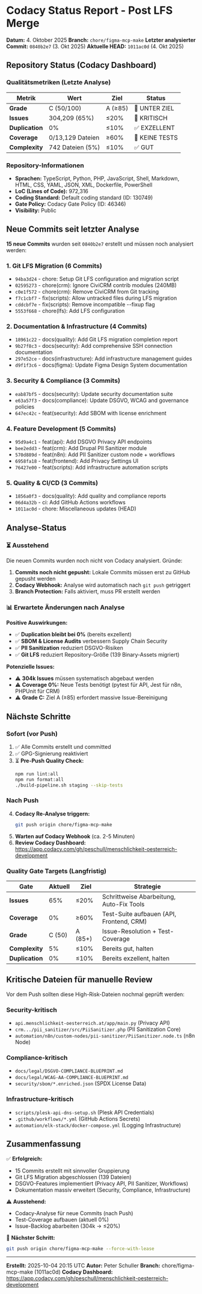 # Codacy Status Report - Post LFS Merge

**Datum:** 4. Oktober 2025
**Branch:** `chore/figma-mcp-make`
**Letzter analysierter Commit:** `0840b2e7` (3. Okt 2025)
**Aktuelle HEAD:** `1011ac0d` (4. Okt 2025)

## Repository Status (Codacy Dashboard)

### Qualitätsmetriken (Letzte Analyse)

| Metrik | Wert | Ziel | Status |
|--------|------|------|--------|
| **Grade** | C (50/100) | A (≥85) | 🔴 UNTER ZIEL |
| **Issues** | 304,209 (65%) | ≤20% | 🔴 KRITISCH |
| **Duplication** | 0% | ≤10% | ✅ EXZELLENT |
| **Coverage** | 0/13,129 Dateien | ≥60% | 🔴 KEINE TESTS |
| **Complexity** | 742 Dateien (5%) | ≤10% | ✅ GUT |

### Repository-Informationen

- **Sprachen:** TypeScript, Python, PHP, JavaScript, Shell, Markdown, HTML, CSS, YAML, JSON, XML, Dockerfile, PowerShell
- **LoC (Lines of Code):** 972,316
- **Coding Standard:** Default coding standard (ID: 130749)
- **Gate Policy:** Codacy Gate Policy (ID: 46346)
- **Visibility:** Public

## Neue Commits seit letzter Analyse

**15 neue Commits** wurden seit `0840b2e7` erstellt und müssen noch analysiert werden:

### 1. Git LFS Migration (6 Commits)
- `94ba3d24` - chore: Setup Git LFS configuration and migration script
- `02595273` - chore(crm): Ignore CiviCRM contrib modules (240MB)
- `c0e1f572` - chore(crm): Remove CiviCRM from Git tracking
- `f7c1cbf7` - fix(scripts): Allow untracked files during LFS migration
- `cddcbf7e` - fix(scripts): Remove incompatible --fixup flag
- `5553f668` - chore(lfs): Add LFS configuration

### 2. Documentation & Infrastructure (4 Commits)
- `18961c22` - docs(quality): Add Git LFS migration completion report
- `9b27f8c3` - docs(security): Add comprehensive SSH connection documentation
- `297e52ce` - docs(infrastructure): Add infrastructure management guides
- `d9f1f3c6` - docs(figma): Update Figma Design System documentation

### 3. Security & Compliance (3 Commits)
- `eab87bf5` - docs(security): Update security documentation suite
- `e63a57f3` - docs(compliance): Update DSGVO, WCAG and governance policies
- `647ec42c` - feat(security): Add SBOM with license enrichment

### 4. Feature Development (5 Commits)
- `95d9a4c1` - feat(api): Add DSGVO Privacy API endpoints
- `bee2edd3` - feat(crm): Add Drupal PII Sanitizer module
- `570d889d` - feat(n8n): Add PII Sanitizer custom node + workflows
- `6958fa18` - feat(frontend): Add Privacy Settings UI
- `76427e00` - feat(scripts): Add infrastructure automation scripts

### 5. Quality & CI/CD (3 Commits)
- `1856a0f3` - docs(quality): Add quality and compliance reports
- `06d4a32b` - ci: Add GitHub Actions workflows
- `1011ac0d` - chore: Miscellaneous updates (HEAD)

## Analyse-Status

### ⏳ Ausstehend

Die neuen Commits wurden noch nicht von Codacy analysiert. Gründe:

1. **Commits noch nicht gepusht:** Lokale Commits müssen erst zu GitHub gepusht werden
2. **Codacy Webhook:** Analyse wird automatisch nach `git push` getriggert
3. **Branch Protection:** Falls aktiviert, muss PR erstellt werden

### 📊 Erwartete Änderungen nach Analyse

**Positive Auswirkungen:**
- ✅ **Duplication bleibt bei 0%** (bereits exzellent)
- ✅ **SBOM & License Audits** verbessern Supply Chain Security
- ✅ **PII Sanitization** reduziert DSGVO-Risiken
- ✅ **Git LFS** reduziert Repository-Größe (139 Binary-Assets migriert)

**Potenzielle Issues:**
- ⚠️ **304k Issues** müssen systematisch abgebaut werden
- ⚠️ **Coverage 0%:** Neue Tests benötigt (pytest für API, Jest für n8n, PHPUnit für CRM)
- ⚠️ **Grade C:** Ziel A (≥85) erfordert massive Issue-Bereinigung

## Nächste Schritte

### Sofort (vor Push)
1. ✅ Alle Commits erstellt und committed
2. ✅ GPG-Signierung reaktiviert
3. ⏳ **Pre-Push Quality Check:**
   ```bash
   npm run lint:all
   npm run format:all
   ./build-pipeline.sh staging --skip-tests
   ```

### Nach Push
4. **Codacy Re-Analyse triggern:**
   ```bash
   git push origin chore/figma-mcp-make
   ```
5. **Warten auf Codacy Webhook** (ca. 2-5 Minuten)
6. **Review Codacy Dashboard:** https://app.codacy.com/gh/peschull/menschlichkeit-oesterreich-development

### Quality Gate Targets (Langfristig)

| Gate | Aktuell | Ziel | Strategie |
|------|---------|------|-----------|
| **Issues** | 65% | ≤20% | Schrittweise Abarbeitung, Auto-Fix Tools |
| **Coverage** | 0% | ≥60% | Test-Suite aufbauen (API, Frontend, CRM) |
| **Grade** | C (50) | A (85+) | Issue-Resolution + Test-Coverage |
| **Complexity** | 5% | ≤10% | Bereits gut, halten |
| **Duplication** | 0% | ≤10% | Bereits exzellent, halten |

## Kritische Dateien für manuelle Review

Vor dem Push sollten diese High-Risk-Dateien nochmal geprüft werden:

### Security-kritisch
- `api.menschlichkeit-oesterreich.at/app/main.py` (Privacy API)
- `crm.../pii_sanitizer/src/PiiSanitizer.php` (PII Sanitization Core)
- `automation/n8n/custom-nodes/pii-sanitizer/PiiSanitizer.node.ts` (n8n Node)

### Compliance-kritisch
- `docs/legal/DSGVO-COMPLIANCE-BLUEPRINT.md`
- `docs/legal/WCAG-AA-COMPLIANCE-BLUEPRINT.md`
- `security/sbom/*.enriched.json` (SPDX License Data)

### Infrastructure-kritisch
- `scripts/plesk-api-dns-setup.sh` (Plesk API Credentials)
- `.github/workflows/*.yml` (GitHub Actions Secrets)
- `automation/elk-stack/docker-compose.yml` (Logging Infrastructure)

## Zusammenfassung

✅ **Erfolgreich:**
- 15 Commits erstellt mit sinnvoller Gruppierung
- Git LFS Migration abgeschlossen (139 Dateien)
- DSGVO-Features implementiert (Privacy API, PII Sanitizer, Workflows)
- Dokumentation massiv erweitert (Security, Compliance, Infrastructure)

⚠️ **Ausstehend:**
- Codacy-Analyse für neue Commits (nach Push)
- Test-Coverage aufbauen (aktuell 0%)
- Issue-Backlog abarbeiten (304k → ≤20%)

🎯 **Nächster Schritt:**
```bash
git push origin chore/figma-mcp-make --force-with-lease
```

---

**Erstellt:** 2025-10-04 20:15 UTC
**Autor:** Peter Schuller
**Branch:** chore/figma-mcp-make (1011ac0d)
**Codacy Dashboard:** https://app.codacy.com/gh/peschull/menschlichkeit-oesterreich-development
